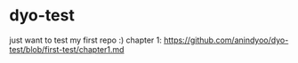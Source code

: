# dyo-test
just want to test my first repo :)
chapter 1: https://github.com/anindyoo/dyo-test/blob/first-test/chapter1.md
